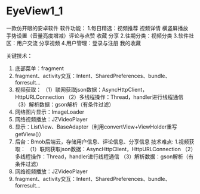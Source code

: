 # EyeView1_1
一款仿开眼的安卓软件
软件功能：
 1.每日精选：视频推荐 视频详情 横竖屏播放 手势设置（音量亮度增减）评论与点赞 收藏 分享
 2.往期分类：视频分类 
 3.软件社区：用户交流  分享视频
 4.用户管理：登录与注册 我的收藏 
 
关键技术：
 1. 底部菜单：fragment
 2. fragment、activity交互：Intent、SharedPreferences、bundle、forresult...
 3. 视频获取：
（1）联网获取json数据：AsyncHttpClient，HttpURLConnection
（2）多线程操作：Thread，handler进行线程通信
（3）解析数据：gson解析（有条件过滤）
 4. 网络图片显示：ImageLoader
 5. 网络视频播放：JZVideoPlayer
 6. 显示：ListView、BaseAdapter（利用convertView+ViewHolder重写getView()）
 7. 后台：Bmob后端云，存储用户信息、评论信息、分享信息
技术难点:
1.视频获取：
（1）联网获取json数据：AsyncHttpClient，HttpURLConnection
（2）多线程操作：Thread，handler进行线程通信
（3）解析数据：gson解析（有条件过滤）
2. 网络视频播放：JZVideoPlayer
3. fragment、activity交互：Intent、SharedPreferences、bundle、forresult...
